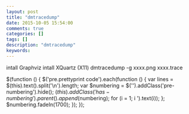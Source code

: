 ```yaml
---
layout: post
title: "dmtracedump"
date: 2015-10-05 15:54:00 
comments: true
categories: []
tags: []
description: "dmtracedump"
keywords: 
---
```



 
  intall Graphviz
  intall XQuartz (X11)
  dmtracedump -g xxxx.png xxxx.trace
 
 
  $(function () {
                $('pre.prettyprint code').each(function () {
                    var lines = $(this).text().split('\n').length;
                    var $numbering = $('').addClass('pre-numbering').hide();
                    $(this).addClass('has-numbering').parent().append($numbering);
                    for (i = 1; i ').text(i));
                    };
                    $numbering.fadeIn(1700);
                });
            });
 


